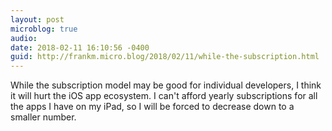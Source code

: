 ```yaml
---
layout: post
microblog: true
audio: 
date: 2018-02-11 16:10:56 -0400
guid: http://frankm.micro.blog/2018/02/11/while-the-subscription.html
---
```

While the subscription model may be good for individual developers, I think it will hurt the iOS app ecosystem. I can't afford yearly subscriptions for all the apps I have on my iPad, so I will be forced to decrease down to a smaller number. 

